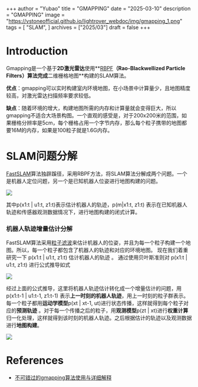+++
author = "Yubao"
title = "GMAPPING"
date = "2025-03-10"
description = "GMAPPING"
image = "https://vstoneofficial.github.io/lightrover_webdoc/img/gmapping_1.png"
tags = [
    "SLAM",
]
archives = ["2025/03"]
draft = false
+++


# Introduction

Gmapping是一个基于**2D激光雷达**使用**[RBPF](https://zhida.zhihu.com/search?content_id=146416736&content_type=Article&match_order=1&q=RBPF&zhida_source=entity)**（Rao-Blackwellized Particle Filters）算法完成**二维栅格地图**构建的SLAM算法。

**优点**：gmapping可以实时构建室内环境地图，在小场景中计算量少，且地图精度较高，对激光雷达扫描频率要求较低。

**缺点**：随着环境的增大，构建地图所需的内存和计算量就会变得巨大，所以gmapping不适合大场景构图。一个直观的感受是，对于200x200米的范围，如果栅格分辨率是5cm，每个栅格占用一个字节内存，那么每个粒子携带的地图都要16M的内存，如果是100粒子就是1.6G内存。

# SLAM问题分解

[FastSLAM](https://zhida.zhihu.com/search?content_id=146416736&content_type=Article&match_order=1&q=FastSLAM&zhida_source=entity)算法独辟蹊径，采用RBPF方法，将SLAM算法分解成两个问题。一个是机器人定位问题，另一个是已知机器人位姿进行地图构建的问题。

![](https://pic3.zhimg.com/v2-a00eededd72d4ff85e100d27a647a804_1440w.jpg)

其中p(x1:t | u1:t, z1:t)表示估计机器人的轨迹，p(m|x1:t, z1:t) 表示在已知机器人轨迹和传感器观测数据情况下，进行地图构建的闭式计算。

### 机器人轨迹增量估计分解

FastSLAM算法采用[粒子滤波](https://zhida.zhihu.com/search?content_id=146416736&content_type=Article&match_order=1&q=%E7%B2%92%E5%AD%90%E6%BB%A4%E6%B3%A2&zhida_source=entity)来估计机器人的位姿，并且为每一个粒子构建一个地图。所以，每一个粒子都包含了机器人的轨迹和对应的环境地图。 现在我们着重研究一下 p(x1:t | u1:t, z1:t) 估计机器人的轨迹 。 通过使用贝叶斯准则对 p(x1:t | u1:t, z1:t) 进行公式推导如式

![](https://pic4.zhimg.com/v2-54334a55337320b290ef84809acc0081_1440w.jpg)

经过上面的公式推导，这里将机器人轨迹估计转化成一个增量估计的问题，用p(x1:t-1 | u1:t-1, z1:t-1) 表示**上一时刻的机器人轨迹**，用上一时刻的粒子群表示。每一个粒子都用**运动学模型**p(xt | xt-1, ut)进行状态传播，这样就得到每个粒子对应的**预测轨迹** 。对于每一个传播之后的粒子，用**观测模型**p(zt | xt)进行**权重计算**归一化处理，这样就得到该时刻的机器人轨迹。之后根据估计的轨迹以及观测数据进行**地图构建**。



![](https://pic4.zhimg.com/v2-43de5710ed8810c7a40a212013c3231f_1440w.jpg)



# References

- [不可错过的gmapping算法使用与详细解释](https://zhuanlan.zhihu.com/p/262287388)


